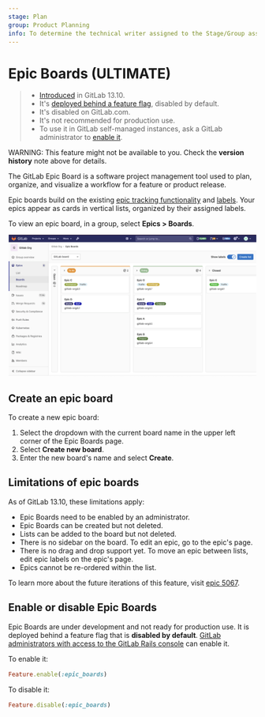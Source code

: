 ```yaml
---
stage: Plan
group: Product Planning
info: To determine the technical writer assigned to the Stage/Group associated with this page, see https://about.gitlab.com/handbook/engineering/ux/technical-writing/#assignments
---
```


# Epic Boards **(ULTIMATE)**

> - [Introduced](https://gitlab.com/groups/gitlab-org/-/epics/2864) in GitLab 13.10.
> - It's [deployed behind a feature flag](../../feature_flags.md), disabled by default.
> - It's disabled on GitLab.com.
> - It's not recommended for production use.
> - To use it in GitLab self-managed instances, ask a GitLab administrator to [enable it](../../../administration/feature_flags.md).

WARNING:
This feature might not be available to you. Check the **version history** note above for details.

The GitLab Epic Board is a software project management tool used to plan,
organize, and visualize a workflow for a feature or product release.

Epic boards build on the existing [epic tracking functionality](index.md) and
[labels](../../project/labels.md). Your epics appear as cards in vertical lists, organized by their assigned
labels.

To view an epic board, in a group, select **Epics > Boards**.

![GitLab epic board - Ultimate](img/epic_board_v13_10.png)

## Create an epic board

To create a new epic board:

1. Select the dropdown with the current board name in the upper left corner of the Epic Boards page.
1. Select **Create new board**.
1. Enter the new board's name and select **Create**.

## Limitations of epic boards

As of GitLab 13.10, these limitations apply:

- Epic Boards need to be enabled by an administrator.
- Epic Boards can be created but not deleted.
- Lists can be added to the board but not deleted.
- There is no sidebar on the board. To edit an epic, go to the epic's page.
- There is no drag and drop support yet. To move an epic between lists, edit epic labels on the epic's page.
- Epics cannot be re-ordered within the list.

To learn more about the future iterations of this feature, visit
[epic 5067](https://gitlab.com/groups/gitlab-org/-/epics/5067).

## Enable or disable Epic Boards

Epic Boards are under development and not ready for production use. It is
deployed behind a feature flag that is **disabled by default**.
[GitLab administrators with access to the GitLab Rails console](../../../administration/feature_flags.md)
can enable it.

To enable it:

```ruby
Feature.enable(:epic_boards)
```

To disable it:

```ruby
Feature.disable(:epic_boards)
```
